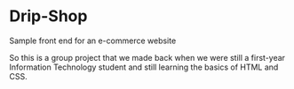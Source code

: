 # Drip-Shop
Sample front end for an e-commerce website

So this is a group project that we made back when we were still a first-year Information Technology student and still learning the basics of HTML and CSS.
